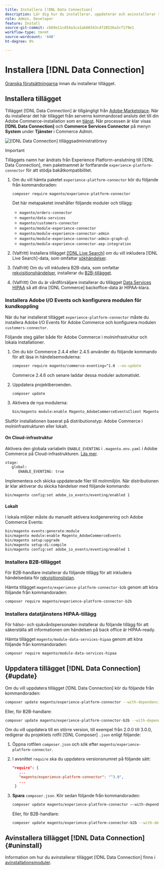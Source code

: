 ```yaml
---
title: Installera [!DNL Data Connection]
description: Lär dig hur du installerar, uppdaterar och avinstallerar tillägget  [!DNL Data Connection] från Adobe Commerce.
role: Admin, Developer
feature: Install
source-git-commit: cb69e11cd54a3ca1ab66543c4f28526a3cf1f9e1
workflow-type: tm+mt
source-wordcount: '448'
ht-degree: 0%

---
```


# Installera [!DNL Data Connection]

[Granska förutsättningarna](overview.md#prereqs) innan du installerar tillägget.

## Installera tillägget

Tillägget [!DNL Data Connection] är tillgängligt från [Adobe Marketplace](https://commercemarketplace.adobe.com/magento-experience-platform-connector.html). När du installerar det här tillägget från serverns kommandorad ansluts det till din Adobe Commerce-installation som en [tjänst](../landing/saas.md). När processen är klar visas **[!DNL Data Connection]** och **Commerce Services Connector** på menyn **System** under **Tjänster** i Commerce _Admin_.

![[!DNL Data Connection] tilläggsadministratörsvy](assets/epc-adminui.png)

>[!IMPORTANT]
>
>Tilläggets namn har ändrats från Experience Platform-anslutning till [!DNL Data Connection], men paketnamnet är fortfarande `experience-platform-connector` för att stödja bakåtkompatibilitet.

1. Om du vill hämta paketet `experience-platform-connector` kör du följande från kommandoraden:

   ```bash
   composer require magento/experience-platform-connector
   ```

   Det här metapaketet innehåller följande moduler och tillägg:

   - `magento/orders-connector`
   - `magento/data-services`
   - `magento/customers-connector`
   - `magento/module-experience-connector`
   - `magento/module-experience-connector-admin`
   - `magento/module-experience-connector-admin-graph-ql`
   - `magento/module-experience-connector-aep-integration`

1. (Valfritt) Installera tillägget [[!DNL Live Search]](../live-search/install.md) om du vill inkludera [!DNL Live Search]-data, som omfattar [sökhändelser](events.md#search-events).

1. (Valfritt) Om du vill inkludera B2B-data, som omfattar [rekvisitionshändelser](events.md#b2b-events), installerar du [B2B-tillägget](#install-the-b2b-extension).

1. (Valfritt) Om du är vårdförsäljare installerar du tillägget [Data Services HIPAA](#install-the-data-services-hipaa-extension) så att dina [!DNL Commerce] backoffice-data är HIPAA-klara.

### Installera Adobe I/O Events och konfigurera modulen för kundkoppling

När du har installerat tillägget `experience-platform-connector` måste du installera Adobe I/O Events för Adobe Commerce och konfigurera modulen `customers-connector`.

Följande steg gäller både för Adobe Commerce i molninfrastruktur och lokala installationer.

1. Om du kör Commerce 2.4.4 eller 2.4.5 använder du följande kommando för att läsa in händelsemodulerna:

   ```bash
   composer require magento/commerce-eventing=^1.0 --no-update
   ```

   Commerce 2.4.6 och senare laddar dessa moduler automatiskt.

1. Uppdatera projektberoenden.

   ```bash
   composer update
   ```

1. Aktivera de nya modulerna:

   ```bash
   bin/magento module:enable Magento_AdobeCommerceEventsClient Magento_AdobeCommerceEventsGenerator Magento_AdobeIoEventsClient Magento_AdobeCommerceOutOfProcessExtensibility
   ```

Slutför installationen baserat på distributionstyp: Adobe Commerce i molninfrastrukturen eller lokalt.

#### On Cloud-infrastruktur

Aktivera den globala variabeln `ENABLE_EVENTING` i `.magento.env.yaml` i Adobe Commerce på Cloud-infrastrukturen. [Läs mer](https://experienceleague.adobe.com/docs/commerce-cloud-service/user-guide/configure/env/stage/variables-global.html#enable_eventing).

```bash
stage:
   global:
      ENABLE_EVENTING: true
```

Implementera och skicka uppdaterade filer till molnmiljön. När distributionen är klar aktiverar du skicka händelser med följande kommando:

```bash
bin/magento config:set adobe_io_events/eventing/enabled 1
```

#### Lokalt

I lokala miljöer måste du manuellt aktivera kodgenerering och Adobe Commerce Events:

```bash
bin/magento events:generate:module
bin/magento module:enable Magento_AdobeCommerceEvents
bin/magento setup:upgrade
bin/magento setup:di:compile
bin/magento config:set adobe_io_events/eventing/enabled 1
```

### Installera B2B-tillägget

För B2B-handlare installerar du följande tillägg för att inkludera händelsedata för [rekvisitionslistan](events.md#b2b-events).

Hämta tillägget `magento/experience-platform-connector-b2b` genom att köra följande från kommandoraden:

```bash
composer require magento/experience-platform-connector-b2b
```

### Installera datatjänstens HIPAA-tillägg

För hälso- och sjukvårdspersonalen installerar du följande tillägg för att säkerställa att informationen om händelsen på back office är HIPAA-ready.

Hämta tillägget `magento/module-data-services-hipaa` genom att köra följande från kommandoraden:

```bash
composer require magento/module-data-services-hipaa
```

## Uppdatera tillägget [!DNL Data Connection] {#update}

Om du vill uppdatera tillägget [!DNL Data Connection] kör du följande från kommandoraden:

```bash
composer update magento/experience-platform-connector --with-dependencies
```

Eller, för B2B-handlare:

```bash
composer update magento/experience-platform-connector-b2b --with-dependencies
```

Om du vill uppdatera till en större version, till exempel från 2.0.0 till 3.0.0, redigerar du projektets rotfil [!DNL Composer] `.json` enligt följande:

1. Öppna rotfilen `composer.json` och sök efter `magento/experience-platform-connector`.

1. I avsnittet `require` ska du uppdatera versionsnumret på följande sätt:

   ```json
   "require": {
      ...
      "magento/experience-platform-connector": "^3.0",
      ...
    }
   ```

1. **Spara** `composer.json`. Kör sedan följande från kommandoraden:

   ```bash
   composer update magento/experience-platform-connector –-with-dependencies
   ```

   Eller, för B2B-handlare:

   ```bash
   composer update magento/experience-platform-connector-b2b --with-dependencies
   ```

## Avinstallera tillägget [!DNL Data Connection] {#uninstall}

Information om hur du avinstallerar tillägget [!DNL Data Connection] finns i [avinstallationsmoduler](https://experienceleague.adobe.com/docs/commerce-operations/installation-guide/tutorials/uninstall-modules.html).
